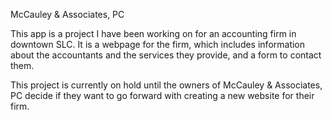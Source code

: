 McCauley & Associates, PC

This app is a project I have been working on for an accounting firm in downtown SLC. It is a webpage for the firm, which includes information about the accountants and the services they provide, and a form to contact them.

This project is currently on hold until the owners of McCauley & Associates, PC decide if they want to go forward with creating a new website for their firm.